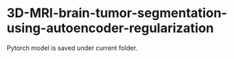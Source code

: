 # 3D-MRI-brain-tumor-segmentation-using-autoencoder-regularization

Pytorch model is saved under current folder.
